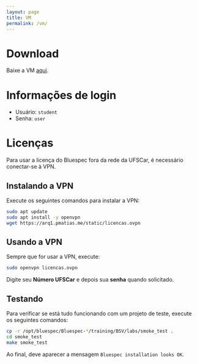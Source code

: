 ```yaml
---
layout: page
title: VM
permalink: /vm/
---
```


# Download

Baixe a VM [aqui](https://cloud.ufscar.br:8080/v1/AUTH_f93b4feb351e45c1a530d537f1a0c2c7/arq1/vm.tgz).

# Informações de login

* Usuário: `student`
* Senha: `user`

# Licenças

Para usar a licença do Bluespec fora da rede da UFSCar, é necessário conectar-se à VPN.

## Instalando a VPN

Execute os seguintes comandos para instalar a VPN:

```bash
sudo apt update
sudo apt install -y openvpn
wget https://arq1.pmatias.me/static/licencas.ovpn
```

## Usando a VPN

Sempre que for usar a VPN, execute:

```bash
sudo openvpn licencas.ovpn
```

Digite seu **Número UFSCar** e depois sua **senha** quando solicitado.

## Testando

Para verificar se está tudo funcionando com um projeto de teste, execute os seguintes comandos:

```bash
cp -r /opt/bluespec/Bluespec-*/training/BSV/labs/smoke_test .
cd smoke_test
make smoke_test
```

Ao final, deve aparecer a mensagem `Bluespec installation looks OK`.
